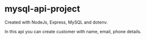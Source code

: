 # mysql-api-project

Created with NodeJs, Express, MySQL and dotenv.

In this api you can create customer with name, email, phone details.
